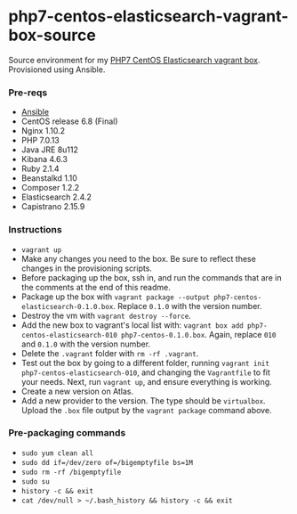 # php7-centos-elasticsearch-vagrant-box-source

Source environment for my [PHP7 CentOS Elasticsearch vagrant box](https://atlas.hashicorp.com/ajnijland/boxes/centos6-php7-elasticsearch/versions/0.1.0). Provisioned using Ansible.

### Pre-reqs

* [Ansible](http://docs.ansible.com/ansible/index.html)
* CentOS release 6.8 (Final)
* Nginx 1.10.2
* PHP 7.0.13
* Java JRE 8u112
* Kibana 4.6.3
* Ruby 2.1.4
* Beanstalkd 1.10
* Composer 1.2.2
* Elasticsearch 2.4.2
* Capistrano 2.15.9

### Instructions

* `vagrant up`
* Make any changes you need to the box. Be sure to reflect these changes in the provisioning scripts.
* Before packaging up the box, ssh in, and run the commands that are in the comments at the end of this readme.
* Package up the box with `vagrant package --output php7-centos-elasticsearch-0.1.0.box`. Replace `0.1.0` with the version number.
* Destroy the vm with `vagrant destroy --force`.
* Add the new box to vagrant's local list with: `vagrant box add php7-centos-elasticsearch-010 php7-centos-0.1.0.box`. Again, replace `010` and `0.1.0` with the version number.
* Delete the `.vagrant` folder with `rm -rf .vagrant`.
* Test out the box by going to a different folder, running `vagrant init php7-centos-elasticsearch-010`, and changing the `Vagrantfile` to fit your needs. Next, run `vagrant up`, and ensure everything is working.
* Create a new version on Atlas.
* Add a new provider to the version. The type should be `virtualbox`. Upload the `.box` file output by the `vagrant package` command above.

### Pre-packaging commands

* `sudo yum clean all`
* `sudo dd if=/dev/zero of=/bigemptyfile bs=1M`
* `sudo rm -rf /bigemptyfile`
* `sudo su`
* `history -c && exit`
* `cat /dev/null > ~/.bash_history && history -c && exit`
